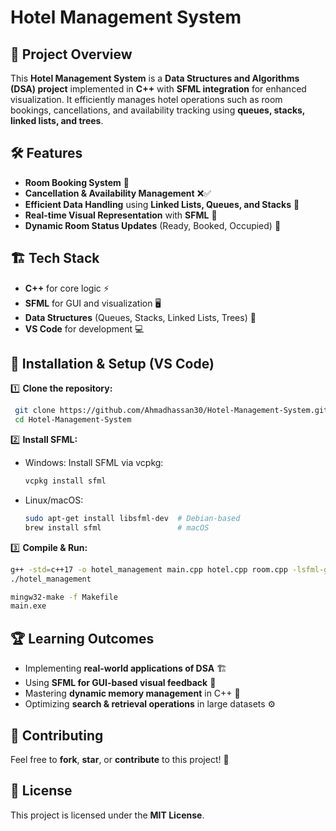 # Hotel Management System

## 📌 Project Overview

This **Hotel Management System** is a **Data Structures and Algorithms (DSA) project** implemented in **C++** with **SFML integration** for enhanced visualization. It efficiently manages hotel operations such as room bookings, cancellations, and availability tracking using **queues, stacks, linked lists, and trees**.

## 🛠️ Features

- **Room Booking System** 📅
- **Cancellation & Availability Management** ❌✅
- **Efficient Data Handling** using **Linked Lists, Queues, and Stacks** 📂
- **Real-time Visual Representation** with **SFML** 🎨
- **Dynamic Room Status Updates** (Ready, Booked, Occupied) 🏨

## 🏗️ Tech Stack

- **C++** for core logic ⚡
- **SFML** for GUI and visualization 🖥️
- **Data Structures** (Queues, Stacks, Linked Lists, Trees) 🔗
- **VS Code** for development 💻

## 🚀 Installation & Setup (VS Code)

1️⃣ **Clone the repository:**

```sh
 git clone https://github.com/Ahmadhassan30/Hotel-Management-System.git
 cd Hotel-Management-System
```

2️⃣ **Install SFML:**

- Windows: Install SFML via vcpkg:
  ```sh
  vcpkg install sfml
  ```
- Linux/macOS:
  ```sh
  sudo apt-get install libsfml-dev  # Debian-based
  brew install sfml                 # macOS
  ```

3️⃣ **Compile & Run:**

```sh
g++ -std=c++17 -o hotel_management main.cpp hotel.cpp room.cpp -lsfml-graphics -lsfml-window -lsfml-system
./hotel_management
```

```cmd
mingw32-make -f Makefile
main.exe
```

## 🏆 Learning Outcomes

- Implementing **real-world applications of DSA** 🏗️
- Using **SFML for GUI-based visual feedback** 🎨
- Mastering **dynamic memory management** in C++ 🧠
- Optimizing **search & retrieval operations** in large datasets ⚙️

## 🤝 Contributing

Feel free to **fork**, **star**, or **contribute** to this project! 🎯

## 📜 License

This project is licensed under the **MIT License**.
